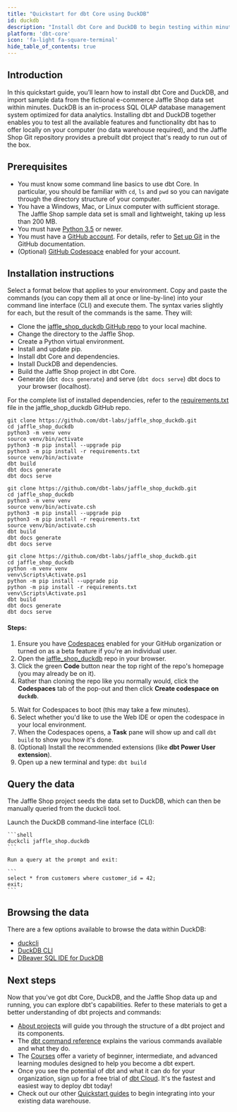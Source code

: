 ```yaml
---
title: "Quickstart for dbt Core using DuckDB"
id: duckdb
description: "Install dbt Core and DuckDB to begin testing within minutes"
platform: 'dbt-core'
icon: 'fa-light fa-square-terminal'
hide_table_of_contents: true
---
```


## Introduction

In this quickstart guide, you’ll learn how to install dbt Core and DuckDB, and import sample data from the fictional e-commerce Jaffle Shop data set within minutes. DuckDB is an in-process SQL OLAP database management system optimized for data analytics. Installing dbt and DuckDB together enables you to test all the available features and functionality dbt has to offer locally on your computer (no data warehouse required), and the Jaffle Shop Git repository provides a prebuilt dbt project that's ready to run out of the box.

## Prerequisites

* You must know some command line basics to use dbt Core. In particular, you should be familiar with `cd`, `ls` and `pwd` so you can navigate through the directory structure of your computer.
* You have a Windows, Mac, or Linux computer with sufficient storage. The Jaffle Shop sample data set is small and lightweight, taking up less than 200 MB. 
* You must have [Python 3.5](https://www.python.org/downloads/) or newer.
* You must have a [GitHub account](https://github.com/join). For details, refer to [Set up Git](https://docs.github.com/en/get-started/quickstart/set-up-git) in the GitHub documentation.
* (Optional) [GitHub Codespace](https://docs.github.com/en/codespaces/managing-codespaces-for-your-organization/enabling-or-disabling-github-codespaces-for-your-organization) enabled for your account.

## Installation instructions

Select a format below that applies to your environment. Copy and paste the commands (you can copy them all at once or line-by-line) into your command line interface (CLI) and execute them. The syntax varies slightly for each, but the result of the commands is the same. They will: 

- Clone the [jaffle_shop_duckdb GitHub repo](https://github.com/dbt-labs/jaffle_shop_duckdb) to your local machine.
- Change the directory to the Jaffle Shop.
- Create a Python virtual environment.
- Install and update pip.
- Install dbt Core and dependencies.
- Install DuckDB and dependencies.
- Build the Jaffle Shop project in dbt Core.
- Generate (`dbt docs generate`) and serve (`dbt docs serve`) dbt docs to your browser (localhost).

For the complete list of installed dependencies, refer to the [requirements.txt](https://github.com/dbt-labs/jaffle_shop_duckdb/blob/duckdb/requirements.txt) file in the jaffle_shop_duckdb GitHub repo. 

<Tabs>
<TabItem value="Bash" label="bash/zsh (Mac)">

```shell
git clone https://github.com/dbt-labs/jaffle_shop_duckdb.git
cd jaffle_shop_duckdb
python3 -m venv venv
source venv/bin/activate
python3 -m pip install --upgrade pip
python3 -m pip install -r requirements.txt
source venv/bin/activate
dbt build
dbt docs generate
dbt docs serve
```

</TabItem>
<TabItem value="csh" label="csh/tcsh">

```shell
git clone https://github.com/dbt-labs/jaffle_shop_duckdb.git
cd jaffle_shop_duckdb
python3 -m venv venv
source venv/bin/activate.csh
python3 -m pip install --upgrade pip
python3 -m pip install -r requirements.txt
source venv/bin/activate.csh
dbt build
dbt docs generate
dbt docs serve
```

</TabItem>
<TabItem value="powershell" label="Windows Powershell">

```shell
git clone https://github.com/dbt-labs/jaffle_shop_duckdb.git
cd jaffle_shop_duckdb
python -m venv venv
venv\Scripts\Activate.ps1
python -m pip install --upgrade pip
python -m pip install -r requirements.txt
venv\Scripts\Activate.ps1
dbt build
dbt docs generate
dbt docs serve
```

</TabItem>
<TabItem value="codespace" label="GitHub Codespaces">

#### Steps:

1. Ensure you have [Codespaces](https://github.com/features/codespaces) enabled for your GitHub organization or turned on as a beta feature if you're an individual user.
2. Open the [jaffle_shop_duckdb](https://github.com/dbt-labs/jaffle_shop_duckdb) repo in your browser.
3. Click the green **Code** button near the top right of the repo's homepage (you may already be on it).
4. Rather than cloning the repo like you normally would, click the **Codespaces** tab of the pop-out and then click **Create codespace on `duckdb`**.
<div style={{maxWidth: '400px'}}>
    <Lightbox src="/img/codespace-quickstart/open_in_codespaces.png" title="Open in Codespaces" />
    </div>

5. Wait for Codespaces to boot (this may take a few minutes).
6. Select whether you'd like to use the Web IDE or open the codespace in your local environment.
7. When the Codespaces opens, a **Task** pane will show up and call `dbt build` to show you how it's done.
8. (Optional) Install the recommended extensions (like **dbt Power User extension**).
9. Open up a new terminal and type: `dbt build`

</TabItem>
</Tabs>

## Query the data

The Jaffle Shop project seeds the data set to DuckDB, which can then be manually queried from the duckcli tool. 

Launch the DuckDB command-line interface (CLI):

    ```shell
    duckcli jaffle_shop.duckdb
    ```

    Run a query at the prompt and exit:

    ```
    select * from customers where customer_id = 42;
    exit;
    ```

## Browsing the data

There are a few options available to browse the data within DuckDB: 

- [duckcli](https://pypi.org/project/duckcli/)
- [DuckDB CLI](https://duckdb.org/docs/installation/?environment=cli)
- [DBeaver SQL IDE for DuckDB](https://duckdb.org/docs/guides/sql_editors/dbeaver)

## Next steps

Now that you've got dbt Core, DuckDB, and the Jaffle Shop data up and running, you can explore dbt's capabilities. Refer to these materials to get a better understanding of dbt projects and commands:

* [About projects](/docs/build/projects) will guide you through the structure of a dbt project and its components.
* The [dbt command reference](/reference/dbt-commands) explains the various commands available and what they do.
* The [Courses](https://courses.getdbt.com/collections) offer a variety of beginner, intermediate, and advanced learning modules designed to help you become a dbt expert. 
* Once you see the potential of dbt and what it can do for your organization, sign up for a free trial of [dbt Cloud](https://www.getdbt.com/signup). It's the fastest and easiest way to deploy dbt today!
* Check out our other [Quickstart guides](/quickstarts) to begin integrating into your existing data warehouse.
